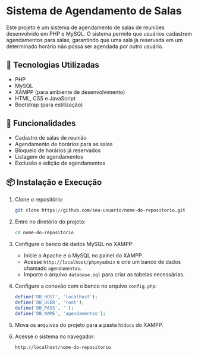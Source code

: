 # Sistema de Agendamento de Salas

Este projeto é um sistema de agendamento de salas de reuniões desenvolvido em PHP e MySQL. O sistema permite que usuários cadastrem agendamentos para salas, garantindo que uma sala já reservada em um determinado horário não possa ser agendada por outro usuário.

## 🚀 Tecnologias Utilizadas

- PHP
- MySQL
- XAMPP (para ambiente de desenvolvimento)
- HTML, CSS e JavaScript
- Bootstrap (para estilização)

## 📌 Funcionalidades

- Cadastro de salas de reunião
- Agendamento de horários para as salas
- Bloqueio de horários já reservados
- Listagem de agendamentos
- Exclusão e edição de agendamentos

## 📦 Instalação e Execução

1. Clone o repositório:
   ```sh
   git clone https://github.com/seu-usuario/nome-do-repositorio.git
   ```
2. Entre no diretório do projeto:
   ```sh
   cd nome-do-repositorio
   ```
3. Configure o banco de dados MySQL no XAMPP:
   - Inicie o Apache e o MySQL no painel do XAMPP.
   - Acesse `http://localhost/phpmyadmin` e crie um banco de dados chamado `agendamentos`.
   - Importe o arquivo `database.sql` para criar as tabelas necessárias.
   
4. Configure a conexão com o banco no arquivo `config.php`:
   ```php
   define('DB_HOST', 'localhost');
   define('DB_USER', 'root');
   define('DB_PASS', '');
   define('DB_NAME', 'agendamentos');
   ```
5. Mova os arquivos do projeto para a pasta `htdocs` do XAMPP.
6. Acesse o sistema no navegador:
   ```
   http://localhost/nome-do-repositorio
   ```

